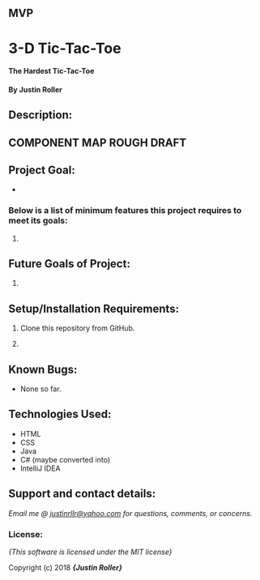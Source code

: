 ## MVP
# 3-D Tic-Tac-Toe

#### The Hardest Tic-Tac-Toe

#### By **Justin Roller**

## Description:



## COMPONENT MAP ROUGH DRAFT

<!-- ![alt text](https://github.com/ebruno94/capstone-planning/blob/master/image.jpg) -->

## Project Goal:
*


### Below is a list of minimum features this project requires to meet its goals:

1.

## Future Goals of Project:

1.

## Setup/Installation Requirements:

1. Clone this repository from GitHub.

2.

## Known Bugs:

* None so far.

## Technologies Used:
* HTML
* CSS
* Java
* C# (maybe converted into)
* IntelliJ IDEA

## Support and contact details:

_Email me @ justinrllr@yahoo.com for questions, comments, or concerns._

### License:

*{This software is licensed under the MIT license}*

Copyright (c) 2018 **_{Justin Roller}_**
